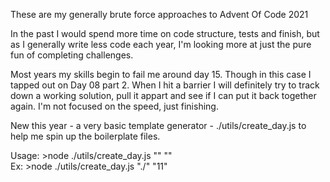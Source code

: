 These are my generally brute force approaches to Advent Of Code 2021

In the past I would spend more time on code structure, tests and finish, but as I generally write less code each year, I'm looking more at just the pure fun of completing challenges.

Most years my skills begin to fail me around day 15. Though in this case I tapped out on Day 08 part 2. When I hit a barrier I will definitely try to track down a working solution, pull it appart and see if I can put it back together again. I'm not focused on the speed, just finishing.

New this year - a very basic template generator - ./utils/create_day.js to help me spin up the boilerplate files.

Usage: >node ./utils/create_day.js "<rootfolder>" "<day>"   
Ex: >node ./utils/create_day.js "./" "11"   